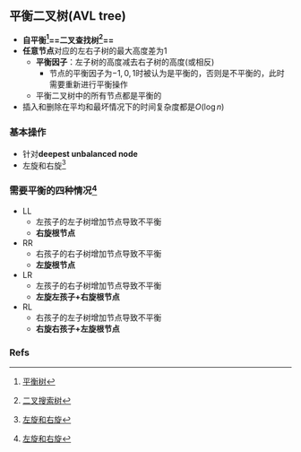 ## 平衡二叉树(AVL tree)

- **自平衡[^1]==二叉查找树[^2]==**
- **任意节点**对应的左右子树的最大高度差为1
  - **平衡因子**：左子树的高度减去右子树的高度(或相反)
    - 节点的平衡因子为$-1,0,1$时被认为是平衡的，否则是不平衡的，此时需要重新进行平衡操作
  - 平衡二叉树中的所有节点都是平衡的
- 插入和删除在平均和最坏情况下的时间复杂度都是$O(\log n)$



### 基本操作

- 针对**deepest unbalanced node**
- 左旋和右旋[^3]



### 需要平衡的四种情况[^3]

- LL
  - 左孩子的左子树增加节点导致不平衡
  - **右旋根节点**
- RR
  - 右孩子的右子树增加节点导致不平衡
  - **左旋根节点**
- LR
  - 左孩子的右子树增加节点导致不平衡
  - **左旋左孩子+右旋根节点**
- RL
  - 右孩子的左子树增加节点导致不平衡
  - **右旋右孩子+左旋根节点**



### Refs

[^1]: [平衡树](https://zh.wikipedia.org/wiki/%E5%B9%B3%E8%A1%A1%E6%A0%91)
[^2]: [二叉搜索树](https://zh.wikipedia.org/wiki/%E4%BA%8C%E5%85%83%E6%90%9C%E5%B0%8B%E6%A8%B9)
[^3]: [左旋和右旋](https://zhuanlan.zhihu.com/p/34899732)